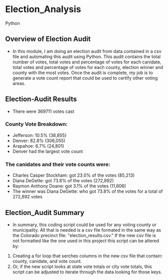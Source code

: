 # Election_Analysis
Python 
## Overview of Election Audit
-	In this module, I am doing an election audit from data contained in a csv
	file and automating this audit using Python. This audit contains the total
	number of votes, total votes and percentage of votes for each canidate, 
	total votes and percentage of votes for each county, election winner and
	county with the most votes. Once the audit is complete, my job is to 
	generate a vote count report that could be used to certify other voting 
	areas.
	
## Election-Audit Results
-	There were 369711 votes cast
### County Vote Breakdown:
-	Jefferson: 10.5% (38,855)
-	Denver: 82.8% (306,055)
-	Arapahoe: 6.7% (24,801)
-	Denver had the largest vote count
### The canidates and their vote counts were:
-	Charles Casper Stockham: got 23.0% of the votes (85,213)
-	Diana DeGette: got 73.8% of the votes (272,892)
-	Raymon Anthony Doane: got 3.1% of the votes (11,606)
-	The winner was Diana DeGette:  who got 73.8% of the votes for a total of 
	272,892 votes

## Election_Audit Summary
-	In summary, this coding script could be used for any voting county or 
	municipality. All that is needed is a csv file formated in the same way
	as the Colorado precinct file: "election_results.csv." If the new csv file
	is not formatted like the one used in this project this script can be
	altered by:
1) Creating a for loop that serches columns in the new csv file that contain: 
   county, canidate, and vote count.
2) Or, if the new script looks at state vote totals or city vote totals, this
   script can be adjusted to iterate through the data looking for those keys.
